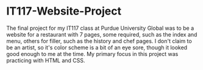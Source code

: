 # IT117-Website-Project
The final project for my IT117 class at Purdue University Global was to be a website for a restaurant with 7 pages, some required, such as the index and menu, others for filler, such as the history and chef pages. 
I don't claim to be an artist, so it's color scheme is a bit of an eye sore, though it looked good enough to me at the time. My primary focus in this project was practicing with HTML and CSS. 
